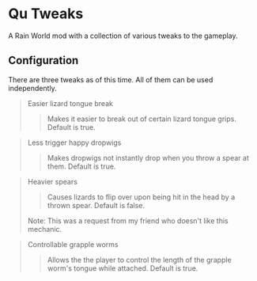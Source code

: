 ﻿# Qu Tweaks

A Rain World mod with a collection of various tweaks to the gameplay.

## Configuration

There are three tweaks as of this time. All of them can be used independently.

> Easier lizard tongue break
> > Makes it easier to break out of certain lizard tongue grips. Default is true.

> Less trigger happy dropwigs
> > Makes dropwigs not instantly drop when you throw a spear at them. Default is true.

> Heavier spears
> > Causes lizards to flip over upon being hit in the head by a thrown spear. Default is false.
> 
> Note: This was a request from my friend who doesn't like this mechanic.

> Controllable grapple worms
> > Allows the the player to control the length of the grapple worm's tongue while attached. Default is true.